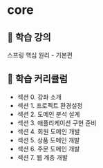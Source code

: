 # core
## 🧤 학습 강의
스프링 핵심 원리 - 기본편

## 📝 학습 커리큘럼
* 섹션 0. 강좌 소개
* 섹션 1. 프로젝트 환경설정
* 섹션 2. 도메인 분석 설계
* 섹션 3. 애플리케이션 구현 준비
* 섹션 4. 회원 도메인 개발
* 섹션 5. 상품 도메인 개발
* 섹션 6. 주문 도메인 개발
* 섹션 7. 웹 계층 개발

